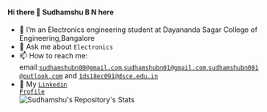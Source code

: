 #### Hi there 👋 Sudhamshu B N here
- 🌱 I’m an Electronics engineering student at Dayananda Sagar College of Engineering,Bangalore
- 💬 Ask me about <code>Electronics</code>
- 📫 How to reach me: email:<code>sudhamshubn00@gmail.com</code>,<code>sudhamshubn01@gmail.com</code>,<code>sudhamshubn001@outlook.com</code> and <code>1ds18ec091@dsce.edu.in</code><br>
- 🔭 My <a href=https://www.linkedin.com/in/sudhamshu-b-n-760bb7171/><code>Linkedin Profile</code></a><br>
![Sudhamshu's Repository's Stats](https://github-readme-stats.vercel.app/api?username=Sudhamshu091&show_icons=true)<br>
